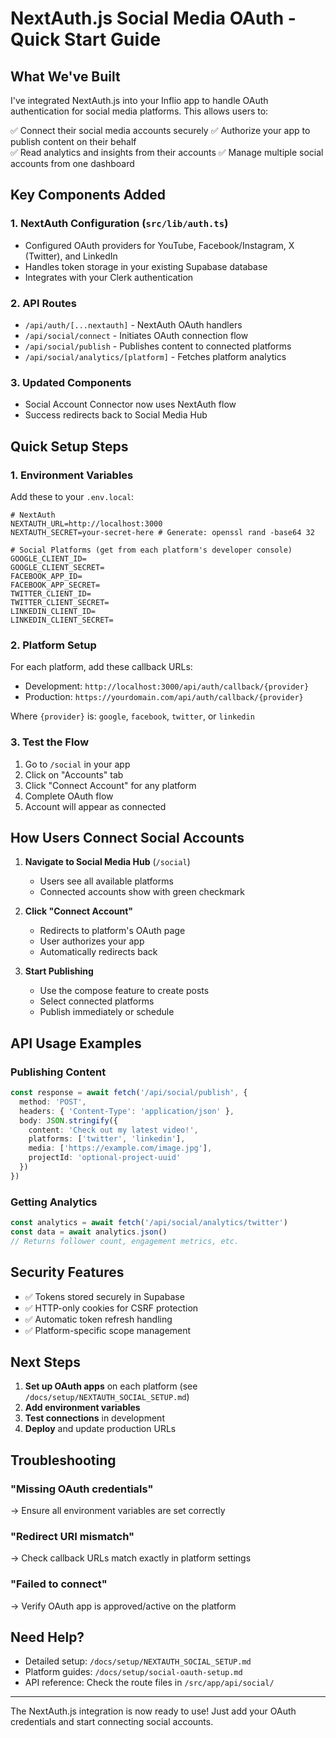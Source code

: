 # NextAuth.js Social Media OAuth - Quick Start Guide

## What We've Built

I've integrated NextAuth.js into your Inflio app to handle OAuth authentication for social media platforms. This allows users to:

✅ Connect their social media accounts securely
✅ Authorize your app to publish content on their behalf  
✅ Read analytics and insights from their accounts
✅ Manage multiple social accounts from one dashboard

## Key Components Added

### 1. **NextAuth Configuration** (`src/lib/auth.ts`)
- Configured OAuth providers for YouTube, Facebook/Instagram, X (Twitter), and LinkedIn
- Handles token storage in your existing Supabase database
- Integrates with your Clerk authentication

### 2. **API Routes**
- `/api/auth/[...nextauth]` - NextAuth OAuth handlers
- `/api/social/connect` - Initiates OAuth connection flow
- `/api/social/publish` - Publishes content to connected platforms
- `/api/social/analytics/[platform]` - Fetches platform analytics

### 3. **Updated Components**
- Social Account Connector now uses NextAuth flow
- Success redirects back to Social Media Hub

## Quick Setup Steps

### 1. Environment Variables
Add these to your `.env.local`:

```env
# NextAuth
NEXTAUTH_URL=http://localhost:3000
NEXTAUTH_SECRET=your-secret-here # Generate: openssl rand -base64 32

# Social Platforms (get from each platform's developer console)
GOOGLE_CLIENT_ID=
GOOGLE_CLIENT_SECRET=
FACEBOOK_APP_ID=
FACEBOOK_APP_SECRET=
TWITTER_CLIENT_ID=
TWITTER_CLIENT_SECRET=
LINKEDIN_CLIENT_ID=
LINKEDIN_CLIENT_SECRET=
```

### 2. Platform Setup
For each platform, add these callback URLs:
- Development: `http://localhost:3000/api/auth/callback/{provider}`
- Production: `https://yourdomain.com/api/auth/callback/{provider}`

Where `{provider}` is: `google`, `facebook`, `twitter`, or `linkedin`

### 3. Test the Flow

1. Go to `/social` in your app
2. Click on "Accounts" tab
3. Click "Connect Account" for any platform
4. Complete OAuth flow
5. Account will appear as connected

## How Users Connect Social Accounts

1. **Navigate to Social Media Hub** (`/social`)
   - Users see all available platforms
   - Connected accounts show with green checkmark

2. **Click "Connect Account"**
   - Redirects to platform's OAuth page
   - User authorizes your app
   - Automatically redirects back

3. **Start Publishing**
   - Use the compose feature to create posts
   - Select connected platforms
   - Publish immediately or schedule

## API Usage Examples

### Publishing Content
```typescript
const response = await fetch('/api/social/publish', {
  method: 'POST',
  headers: { 'Content-Type': 'application/json' },
  body: JSON.stringify({
    content: 'Check out my latest video!',
    platforms: ['twitter', 'linkedin'],
    media: ['https://example.com/image.jpg'],
    projectId: 'optional-project-uuid'
  })
})
```

### Getting Analytics
```typescript
const analytics = await fetch('/api/social/analytics/twitter')
const data = await analytics.json()
// Returns follower count, engagement metrics, etc.
```

## Security Features

- ✅ Tokens stored securely in Supabase
- ✅ HTTP-only cookies for CSRF protection
- ✅ Automatic token refresh handling
- ✅ Platform-specific scope management

## Next Steps

1. **Set up OAuth apps** on each platform (see `/docs/setup/NEXTAUTH_SOCIAL_SETUP.md`)
2. **Add environment variables**
3. **Test connections** in development
4. **Deploy** and update production URLs

## Troubleshooting

### "Missing OAuth credentials"
→ Ensure all environment variables are set correctly

### "Redirect URI mismatch"  
→ Check callback URLs match exactly in platform settings

### "Failed to connect"
→ Verify OAuth app is approved/active on the platform

## Need Help?

- Detailed setup: `/docs/setup/NEXTAUTH_SOCIAL_SETUP.md`
- Platform guides: `/docs/setup/social-oauth-setup.md`
- API reference: Check the route files in `/src/app/api/social/`

---

The NextAuth.js integration is now ready to use! Just add your OAuth credentials and start connecting social accounts. 